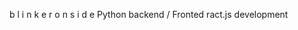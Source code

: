 b l i n k e r o n s i d e 
Python backend / Fronted ract.js development



<!---
Blinkeronside/Blinkeronside is a ✨ special ✨ repository because its `README.md` (this file) appears on your GitHub profile.
You can click the Preview link to take a look at your changes.
--->
